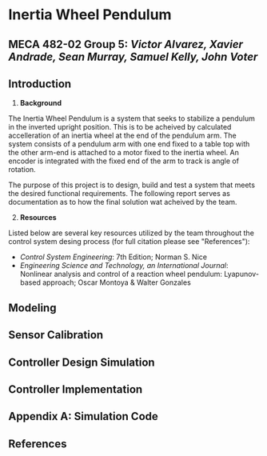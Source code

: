 # **Inertia Wheel Pendulum**
## MECA 482-02 Group 5: *Victor Alvarez, Xavier Andrade, Sean Murray, Samuel Kelly, John Voter*

## Introduction
1. **Background**

The Inertia Wheel Pendulum is a system that seeks to stabilize a pendulum in the inverted upright position. This is to be acheived by calculated accelleration of an inertia wheel at the end of the pendulum arm. The system consists of a pendulum arm with one end fixed to a table top with the other arm-end is attached to a motor fixed to the inertia wheel. An encoder is integrated with the fixed end of the arm to track is angle of rotation.

The purpose of this project is to design, build and test a system that meets the desired functional requirements. The following report serves as documentation as to how the final solution wat acheived by the team. 

2. **Resources**

Listed below are several key resources utilized by the team throughout the control system desing process (for full citation please see "References"):
   - *Control System Engineering*: 7th Edition; Norman S. Nice
   - *Engineering Science and Technology, an International Journal*: Nonlinear analysis and control of a reaction wheel pendulum: Lyapunov-based approach; Oscar Montoya & Walter Gonzales



## Modeling
## Sensor Calibration
## Controller Design Simulation
## Controller Implementation
## Appendix A: Simulation Code
## References


